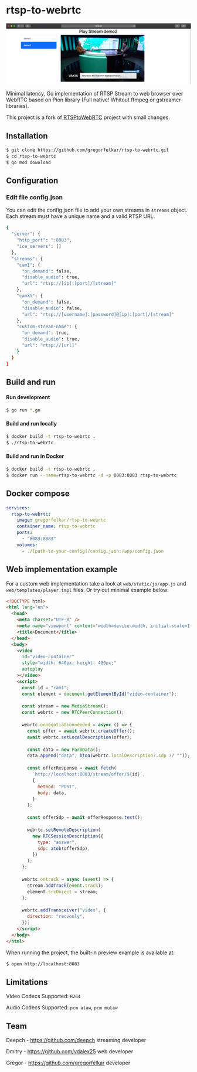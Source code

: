 # rtsp-to-webrtc

![rtsp-to-webrtc image](doc/demo.png)

Minimal latency, Go implementation of RTSP Stream to web browser over WebRTC based on Pion library (Full native! Whitout ffmpeg or gstreamer libraries).

This project is a fork of [RTSPtoWebRTC](https://github.com/deepch/RTSPtoWebRTC) project with small changes.

## Installation

```bash
$ git clone https://github.com/gregorfelkar/rtsp-to-webrtc.git
$ cd rtsp-to-webrtc
$ go mod download
```

## Configuration

### Edit file config.json

You can edit the config.json file to add your own streams in `streams` object. Each stream must have a unique name and a valid RTSP URL.

```bash
{
  "server": {
    "http_port": ":8083",
    "ice_servers": []
  },
  "streams": {
    "cam1": {
      "on_demand": false,
      "disable_audio": true,
      "url": "rtsp://[ip]:[port]/[stream]"
    },
    "camXY": {
      "on_demand": false,
      "disable_audio": false,
      "url": "rtsp://[username]:[password]@[ip]:[port]/[stream]"
    },
    "custom-stream-name": {
      "on_demand": true,
      "disable_audio": true,
      "url": "rtsp://[url]"
    }
  }
}
```

## Build and run

#### Run development

```bash
$ go run *.go
```

#### Build and run locally

```bash
$ docker build -t rtsp-to-webrtc .
$ ./rtsp-to-webrtc
```

#### Build and run in Docker

```bash
$ docker build -t rtsp-to-webrtc .
$ docker run --name=rtsp-to-webrtc -d -p 8083:8083 rtsp-to-webrtc
```

## Docker compose

```yml
services:
  rtsp-to-webrtc:
    image: gregorfelkar/rtsp-to-webrtc
    container_name: rtsp-to-webrtc
    ports:
      - "8083:8083"
    volumes:
      - ./[path-to-your-config]/config.json:/app/config.json
```

## Web implementation example

For a custom web implementation take a look at `web/static/js/app.js` and `web/templates/player.tmpl` files. Or try out minimal example below:

```html
<!DOCTYPE html>
<html lang="en">
  <head>
    <meta charset="UTF-8" />
    <meta name="viewport" content="width=device-width, initial-scale=1.0" />
    <title>Document</title>
  </head>
  <body>
    <video
      id="video-container"
      style="width: 640px; height: 480px;"
      autoplay
    ></video>
    <script>
      const id = "cam1";
      const element = document.getElementById("video-container");

      const stream = new MediaStream();
      const webrtc = new RTCPeerConnection();

      webrtc.onnegotiationneeded = async () => {
        const offer = await webrtc.createOffer();
        await webrtc.setLocalDescription(offer);

        const data = new FormData();
        data.append("data", btoa(webrtc.localDescription?.sdp ?? ""));

        const offerResponse = await fetch(
          `http://localhost:8083/stream/offer/${id}`,
          {
            method: "POST",
            body: data,
          }
        );

        const offerSdp = await offerResponse.text();

        webrtc.setRemoteDescription(
          new RTCSessionDescription({
            type: "answer",
            sdp: atob(offerSdp),
          })
        );
      };

      webrtc.ontrack = async (event) => {
        stream.addTrack(event.track);
        element.srcObject = stream;
      };

      webrtc.addTransceiver("video", {
        direction: "recvonly",
      });
    </script>
  </body>
</html>
```

When running the project, the built-in preview example is available at:

```bash
$ open http://localhost:8083
```

## Limitations

Video Codecs Supported: `H264`

Audio Codecs Supported: `pcm alaw`, `pcm mulaw`

## Team

Deepch - https://github.com/deepch streaming developer

Dmitry - https://github.com/vdalex25 web developer

Gregor - https://github.com/gregorfelkar developer
